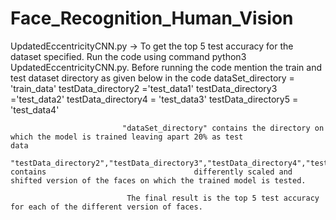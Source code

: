 # Face_Recognition_Human_Vision

UpdatedEccentricityCNN.py -> To get the top 5 test accuracy for the dataset specified.
                             Run the code using command python3 UpdatedEccentricityCNN.py.
                             Before running the code mention the train and test dataset directory as given below in the code                                dataSet_directory = 'train_data'
                             testData_directory2 ='test_data1'
                             testData_directory3 ='test_data2'
                             testData_directory4 = 'test_data3'
                             testData_directory5 = 'test_data4'
                             
                             "dataSet_directory" contains the directory on which the model is trained leaving apart 20% as test                               data
                             "testData_directory2","testData_directory3","testData_directory4","testData_directory5" contains                                 differently scaled and shifted version of the faces on which the trained model is tested.
                             
                              The final result is the top 5 test accuracy for each of the different version of faces.
